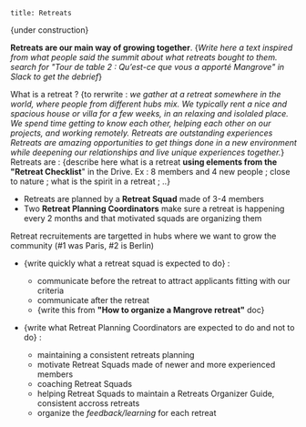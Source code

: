 ```
title: Retreats
```

{under construction}

**Retreats are our main way of growing together**. {*Write here a text inspired from what people said the summit about what retreats bought to them. search for "Tour de table 2 : Qu’est-ce que vous a apporté Mangrove" in Slack to get the debrief*}

What is a retreat ?
{to rerwrite : *we gather at a retreat somewhere in the world, where people from different hubs mix. We typically rent a nice and spacious house or villa for a few weeks, in an relaxing and isolaled place. We spend time getting to know each other, helping each other on our projects, and working remotely.*
*Retreats are outstanding experiences*
*Retreats are amazing opportunities to get things done in a new environment while deepening our relationships and live unique experiences together.*}
Retreats are : {describe here what is a retreat **using elements from the "Retreat Checklist**" in the Drive. Ex : 8 members and 4 new people ; close to nature ; what is the spirit in a retreat ; ..}

- Retreats are planned by a **Retreat Squad** made of 3-4 members
- Two **Retreat Planning Coordinators** make sure a retreat is happening every 2 months and that motivated squads are organizing them

Retreat recruitements are targetted in hubs where we want to grow the community (#1 was Paris, #2 is Berlin)

- {write quickly what a retreat squad is expected to do} :

   - communicate before the retreat to attract applicants fitting with our criteria
   - communicate after the retreat
   - {write this from **"How to organize a Mangrove retreat"** doc}

- {write what Retreat Planning Coordinators are expected to do and not to do} :

   - maintaining a consistent retreats planning
   - motivate Retreat Squads made of newer and more experienced members
   - coaching Retreat Squads
   - helping Retreat Squads to maintain a Retreats Organizer Guide, consistent accross retreats
   - organize the *feedback/learning* for each retreat
